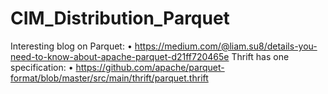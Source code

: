 # CIM_Distribution_Parquet

Interesting blog on Parquet:
•	https://medium.com/@liam.su8/details-you-need-to-know-about-apache-parquet-d21ff720465e
Thrift has one specification: 
•	https://github.com/apache/parquet-format/blob/master/src/main/thrift/parquet.thrift
